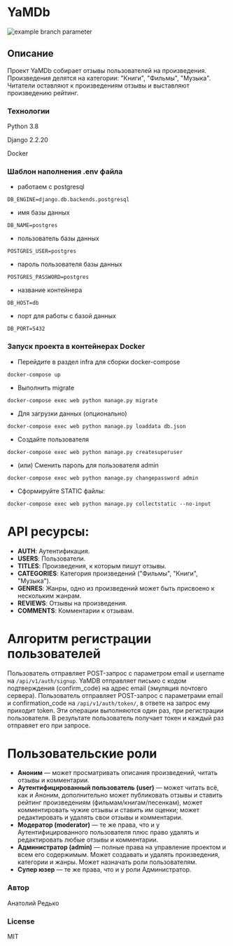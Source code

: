 # YaMDb
![example branch parameter](https://github.com/github/docs/actions/workflows/yamdb_workflow.yml/badge.svg?branch=master)
## Описание
Проект YaMDb собирает отзывы пользователей на произведения. 
Произведения делятся на категории: "Книги", "Фильмы", "Музыка". Читатели оставляют к произведениям отзывы и выставляют произведению рейтинг.

### Технологии
Python 3.8

Django 2.2.20

Docker

### Шаблон наполнения .env файла
- работаем с postgresql
```
DB_ENGINE=django.db.backends.postgresql 
```
- имя базы данных
```
DB_NAME=postgres
```
- пользователь базы данных
```
POSTGRES_USER=postgres
```
- пароль пользователя базы данных
```
POSTGRES_PASSWORD=postgres
```
- название контейнера
```
DB_HOST=db
```
- порт для работы с базой данных
```
DB_PORT=5432
```

### Запуск проекта в контейнерах Docker
- Перейдите в раздел infra для сборки docker-compose
```
docker-compose up
```
- Выполнить migrate
```
docker-compose exec web python manage.py migrate
```
- Для загрузки данных (опционально)
```
docker-compose exec web python manage.py loaddata db.json
```
- Создайте пользователя
```
docker-compose exec web python manage.py createsuperuser
```
- (или) Сменить пароль для пользователя admin
```
docker-compose exec web python manage.py changepassword admin
```
- Сформируйте STATIC файлы:
```
docker-compose exec web python manage.py collectstatic --no-input
```

# API ресурсы:
- **AUTH**: Аутентификация.
- **USERS**: Пользователи.
- **TITLES**: Произведения, к которым пишут отзывы.
- **CATEGORIES**: Категория произведений ("Фильмы", "Книги", "Музыка").
- **GENRES**: Жанры, одно из произведений может быть присвоено к нескольким жанрам.
- **REVIEWS**: Отзывы на произведения.
- **COMMENTS**: Комментарии к отзывам.

# Алгоритм регистрации пользователей
Пользователь отправляет POST-запрос с параметром email и username на `/api/v1/auth/signup`.
YaMDB отправляет письмо с кодом подтверждения (confirm_code) на адрес email (эмуляция почтовго сервера).
Пользователь отправляет POST-запрос с параметрами email и confirmation_code на `/api/v1/auth/token/`, 
в ответе на запрос ему приходит token.
Эти операции выполняются один раз, при регистрации пользователя. 
В результате пользователь получает токен и каждый раз отправяет его при запросе.

# Пользовательские роли
- **Аноним** — может просматривать описания произведений, читать отзывы и комментарии.
- **Аутентифицированный пользователь (user)** — может читать всё, как и Аноним, дополнительно может публиковать отзывы и ставить рейтинг произведениям (фильмам/книгам/песенкам), может комментировать чужие отзывы и ставить им оценки; может редактировать и удалять свои отзывы и комментарии.
- **Модератор (moderator)** — те же права, что и у Аутентифицированного пользователя плюс право удалять и редактировать любые отзывы и комментарии.
- **Администратор (admin)** — полные права на управление проектом и всем его содержимым. Может создавать и удалять произведения, категории и жанры. Может назначать роли пользователям.
- **Супер юзер** — те же права, что и у роли Администратор.

### Автор
Анатолий Редько

### License
MIT

